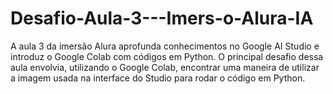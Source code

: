 # Desafio-Aula-3---Imers-o-Alura-IA
A aula 3 da imersão Alura aprofunda conhecimentos no Google AI Studio e introduz o Google Colab com códigos em Python. O principal desafio dessa aula envolvia, utilizando o Google Colab, encontrar uma maneira de utilizar a imagem usada na interface do Studio para rodar o código em Python.

